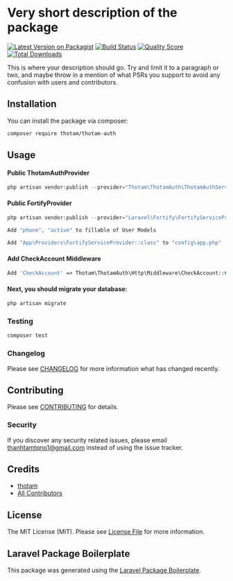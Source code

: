 # Very short description of the package

[![Latest Version on Packagist](https://img.shields.io/packagist/v/thotam/thotam-auth.svg?style=flat-square)](https://packagist.org/packages/thotam/thotam-auth)
[![Build Status](https://img.shields.io/travis/thotam/thotam-auth/master.svg?style=flat-square)](https://travis-ci.org/thotam/thotam-auth)
[![Quality Score](https://img.shields.io/scrutinizer/g/thotam/thotam-auth.svg?style=flat-square)](https://scrutinizer-ci.com/g/thotam/thotam-auth)
[![Total Downloads](https://img.shields.io/packagist/dt/thotam/thotam-auth.svg?style=flat-square)](https://packagist.org/packages/thotam/thotam-auth)

This is where your description should go. Try and limit it to a paragraph or two, and maybe throw in a mention of what PSRs you support to avoid any confusion with users and contributors.

## Installation

You can install the package via composer:

```bash
composer require thotam/thotam-auth
```

## Usage

#### Public ThotamAuthProvider

```php
php artisan vendor:publish --provider="Thotam\ThotamAuth\ThotamAuthServiceProvider" --force
```

#### Public FortifyProvider

```php
php artisan vendor:publish --provider="Laravel\Fortify\FortifyServiceProvider"
```

```php
Add "phone", "active" to fillable of User Models
```

```php
Add "App\Providers\FortifyServiceProvider::class" to "config\app.php"
```

#### Add CheckAccount Middleware

```php
Add 'CheckAccount' => Thotam\ThotamAuth\Http\Middleware\CheckAccount::Class To App\Http\Kernel.php in $routeMiddleware
```

#### Next, you should migrate your database:

```php
php artisan migrate
```

### Testing

```bash
composer test
```

### Changelog

Please see [CHANGELOG](CHANGELOG.md) for more information what has changed recently.

## Contributing

Please see [CONTRIBUTING](CONTRIBUTING.md) for details.

### Security

If you discover any security related issues, please email thanhtamtqno1@gmail.com instead of using the issue tracker.

## Credits

-   [thotam](https://github.com/thotam)
-   [All Contributors](../../contributors)

## License

The MIT License (MIT). Please see [License File](LICENSE.md) for more information.

## Laravel Package Boilerplate

This package was generated using the [Laravel Package Boilerplate](https://laravelpackageboilerplate.com).
